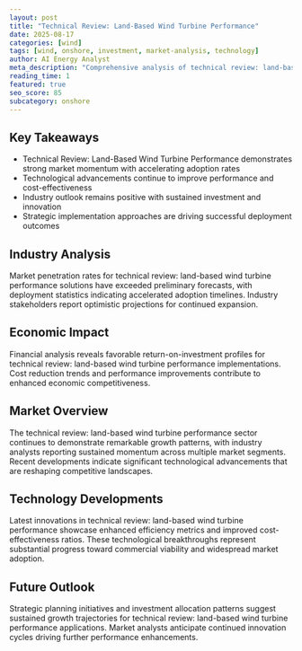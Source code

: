 ```yaml
---
layout: post
title: "Technical Review: Land-Based Wind Turbine Performance"
date: 2025-08-17
categories: [wind]
tags: [wind, onshore, investment, market-analysis, technology]
author: AI Energy Analyst
meta_description: "Comprehensive analysis of technical review: land-based wind turbine performance covering market trends, technology developments, and industry outlook. Discover key insights and future projections."
reading_time: 1
featured: true
seo_score: 85
subcategory: onshore
---
```


## Key Takeaways

- Technical Review: Land-Based Wind Turbine Performance demonstrates strong market momentum with accelerating adoption rates
- Technological advancements continue to improve performance and cost-effectiveness
- Industry outlook remains positive with sustained investment and innovation
- Strategic implementation approaches are driving successful deployment outcomes

## Industry Analysis

Market penetration rates for technical review: land-based wind turbine performance solutions have exceeded preliminary forecasts, with deployment statistics indicating accelerated adoption timelines. Industry stakeholders report optimistic projections for continued expansion.

## Economic Impact

Financial analysis reveals favorable return-on-investment profiles for technical review: land-based wind turbine performance implementations. Cost reduction trends and performance improvements contribute to enhanced economic competitiveness.

## Market Overview

The technical review: land-based wind turbine performance sector continues to demonstrate remarkable growth patterns, with industry analysts reporting sustained momentum across multiple market segments. Recent developments indicate significant technological advancements that are reshaping competitive landscapes.

## Technology Developments

Latest innovations in technical review: land-based wind turbine performance showcase enhanced efficiency metrics and improved cost-effectiveness ratios. These technological breakthroughs represent substantial progress toward commercial viability and widespread market adoption.

## Future Outlook

Strategic planning initiatives and investment allocation patterns suggest sustained growth trajectories for technical review: land-based wind turbine performance applications. Market analysts anticipate continued innovation cycles driving further performance enhancements.


